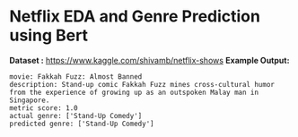 # Netflix EDA and Genre Prediction using Bert

**Dataset :** https://www.kaggle.com/shivamb/netflix-shows
**Example Output:**
```
movie: Fakkah Fuzz: Almost Banned
description: Stand-up comic Fakkah Fuzz mines cross-cultural humor from the experience of growing up as an outspoken Malay man in Singapore.
metric score: 1.0
actual genre: ['Stand-Up Comedy']
predicted genre: ['Stand-Up Comedy']
```
